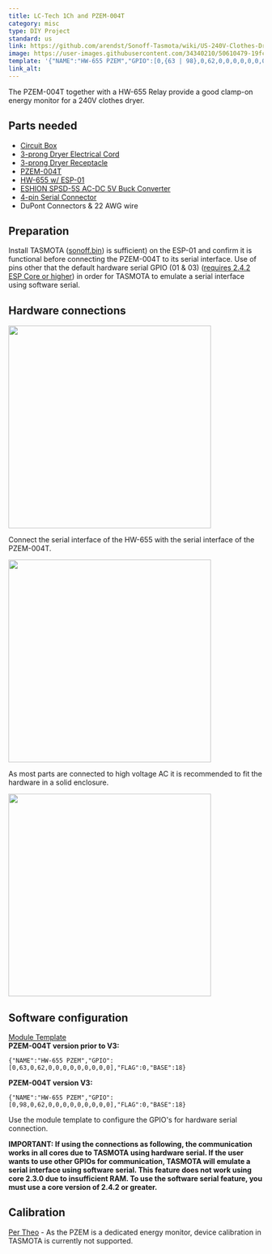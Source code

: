 ```yaml
---
title: LC-Tech 1Ch and PZEM-004T
category: misc
type: DIY Project
standard: us
link: https://github.com/arendst/Sonoff-Tasmota/wiki/US-240V-Clothes-Dryer-PZEM004T-Energy-Monitor
image: https://user-images.githubusercontent.com/34340210/50610479-19fc4f00-0ea1-11e9-8238-d46a93850a32.jpg
template: '{"NAME":"HW-655 PZEM","GPIO":[0,{63 | 98},0,62,0,0,0,0,0,0,0,0,0],"FLAG":0,"BASE":18}'
link_alt:
---
```

The PZEM-004T together with a HW-655 Relay provide a good clamp-on energy monitor for a 240V clothes dryer.

## Parts needed
* [Circuit Box](https://www.lowes.com/pd/CARLON-1-Gang-Blue-Plastic-Interior-New-Work-Standard-Switch-Outlet-Wall-Electrical-Box/3286106)
* [3-prong Dryer Electrical Cord](https://smile.amazon.com/gp/product/B002RL9JB6)
* [3-prong Dryer Receptacle](https://smile.amazon.com/gp/product/B000BQSU8C)
* [PZEM-004T](https://www.aliexpress.com/item/AC-Digital-Multifunction-Meter-Watt-Power-Volt-Amp-Current-Test-Module-PZEM-004T-For-Arduino-TTL/32840804812.html?spm=a2g0s.9042311.0.0.68b94c4drsAK0r)
* [HW-655 w/ ESP-01](https://www.aliexpress.com/item/ESP8266-5V-WiFi-relay-module-Things-smart-home-remote-control-switch-phone-APP/32771859308.html)
* [ESHION SPSD-5S AC-DC 5V Buck Converter](https://smile.amazon.com/gp/product/B01F9ZQ2YS)
* [4-pin Serial Connector](https://www.aliexpress.com/item/10Set-4Pin-JST-XH-Connectors-Plug-2-54mm-1007-26AWG-With-100mm-150mm-200mm-300mm-Length/32883270859.html?spm=a2g0s.9042311.0.0.68b94c4drsAK0r)
* DuPont Connectors & 22 AWG wire

## Preparation
Install TASMOTA ([sonoff.bin](http://thehackbox.org/tasmota/020502/sonoff.bin)) is sufficient) on the ESP-01 and confirm it is functional before connecting the PZEM-004T to its serial interface. Use of pins other that the default hardware serial GPIO (01 & 03) ([requires 2.4.2 ESP Core or higher](https://github.com/arendst/Sonoff-Tasmota/wiki/What's-New#version-6303-20181105)) in order for TASMOTA to emulate a serial interface using software serial.

## Hardware connections
<img src="https://user-images.githubusercontent.com/34340210/51444410-2536e380-1cc5-11e9-8989-b181c2851863.png" height="400" /><br>

Connect the serial interface of the HW-655 with the serial interface of the PZEM-004T.

<img src="https://user-images.githubusercontent.com/34340210/50610473-1668c800-0ea1-11e9-9af6-463a04c79692.jpg" height="400" /><br>


As most parts are connected to high voltage AC it is recommended to fit the hardware in a solid enclosure.

<img src="https://user-images.githubusercontent.com/34340210/50610462-123caa80-0ea1-11e9-9c52-e9ff7722b9a8.jpg" height="400" /><br>

## Software configuration

[Module Template](Templates)<BR>
**PZEM-004T version prior to V3:**

`{"NAME":"HW-655 PZEM","GPIO":[0,63,0,62,0,0,0,0,0,0,0,0,0],"FLAG":0,"BASE":18}`


**PZEM-004T version V3:**

`{"NAME":"HW-655 PZEM","GPIO":[0,98,0,62,0,0,0,0,0,0,0,0,0],"FLAG":0,"BASE":18}`

Use the module template to configure the GPIO's for hardware serial connection.

**IMPORTANT: If using the connections as following, the communication works in all cores due to TASMOTA using hardware serial. If the user wants to use other GPIOs for communication, TASMOTA will emulate a serial interface using software serial. This feature does not work using core 2.3.0 due to insufficient RAM. To use the software serial feature, you must use a core version of 2.4.2 or greater.**

## Calibration
[Per Theo](https://github.com/arendst/Sonoff-Tasmota/issues/3208#issuecomment-405048466) - As the PZEM is a dedicated energy monitor, device calibration in TASMOTA is currently not supported.
